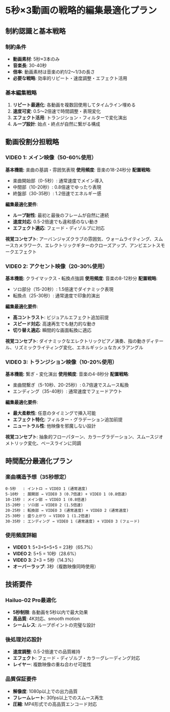 # 5秒×3動画の戦略的編集最適化プラン

## 制約認識と基本戦略

### 制約条件
- **動画素材**: 5秒×3本のみ
- **音楽長**: 30-40秒
- **倍率**: 動画素材は音楽の約1/2〜1/3の長さ
- **必要な戦略**: 効率的リピート・速度調整・エフェクト活用

### 基本編集戦略
1. **リピート最適化**: 各動画を複数回使用してタイムライン埋める
2. **速度可変**: 0.5〜2倍速で時間調整・表現変化
3. **エフェクト活用**: トランジション・フィルターで変化演出
4. **ループ設計**: 始点・終点が自然に繋がる構成

## 動画役割分担戦略

### VIDEO 1: メイン映像（50-60%使用）
**基本機能**: 楽曲の基調・雰囲気表現
**使用頻度**: 音楽の18-24秒分
**配置戦略**:
- 楽曲開始部（0-5秒）: 通常速度でメイン導入
- 中間部（10-20秒）: 0.8倍速でゆったり表現
- 終盤部（30-35秒）: 1.2倍速でエネルギー感

**編集最適化要件**:
- **ループ耐性**: 最初と最後のフレームが自然に連続
- **速度対応**: 0.5-2倍速でも違和感のない動き
- **エフェクト適応**: フェード・ディゾルブに対応

**視覚コンセプト**: アーバンジャズクラブの雰囲気、ウォームライティング、スムースカメラワーク、エレクトリックギターのクローズアップ、アンビエントスモークエフェクト

### VIDEO 2: アクセント映像（20-30%使用）
**基本機能**: クライマックス・転換点強調
**使用頻度**: 音楽の8-12秒分
**配置戦略**:
- ソロ部分（15-20秒）: 1.5倍速でダイナミック表現
- 転換点（25-30秒）: 通常速度で印象的演出

**編集最適化要件**:
- **高コントラスト**: ビジュアルエフェクト追加前提
- **スピード対応**: 高速再生でも魅力的な動き
- **切り替え適応**: 瞬間的な画面転換に適応

**視覚コンセプト**: ダイナミックなエレクトリックピアノ演奏、指の動きディテール、リズミックライティング変化、エネルギッシュなカメラアングル

### VIDEO 3: トランジション映像（10-20%使用）
**基本機能**: 繋ぎ・変化演出
**使用頻度**: 音楽の4-8秒分
**配置戦略**:
- 楽曲間繋ぎ（5-10秒、20-25秒）: 0.7倍速でスムース転換
- エンディング（35-40秒）: 通常速度でフェードアウト

**編集最適化要件**:
- **最大柔軟性**: 任意のタイミングで挿入可能
- **エフェクト特化**: フィルター・グラデーション追加前提
- **ニュートラル性**: 他映像を邪魔しない設計

**視覚コンセプト**: 抽象的フローパターン、カラーグラデーション、スムースジオメトリック変化、ベースラインに同調

## 時間配分最適化プラン

### 楽曲構造予想（35秒想定）
```
0-5秒   : イントロ → VIDEO 1 (通常速度)
5-10秒  : 展開部 → VIDEO 3 (0.7倍速) + VIDEO 1 (0.8倍速)
10-15秒 : メイン部 → VIDEO 1 (0.8倍速)
15-20秒 : ソロ部 → VIDEO 2 (1.5倍速)
20-25秒 : 転換部 → VIDEO 3 (通常速度) + VIDEO 2 (通常速度)
25-30秒 : 盛り上がり → VIDEO 1 (1.2倍速)
30-35秒 : エンディング → VIDEO 1 (通常速度) + VIDEO 3 (フェード)
```

### 使用頻度詳細
- **VIDEO 1**: 5+3+5+5+5 = 23秒（65.7%）
- **VIDEO 2**: 5+5 = 10秒（28.6%）
- **VIDEO 3**: 2+3 = 5秒（14.3%）
- **オーバーラップ**: 3秒（複数映像同時使用）

## 技術要件

### Hailuo-02 Pro最適化
- **5秒制限**: 各動画を5秒以内で最大効果
- **高品質**: 4K対応、smooth motion
- **シームレス**: ループポイントの完璧な設計

### 後処理対応設計
- **速度調整**: 0.5-2倍速での品質維持
- **エフェクト**: フェード・ディゾルブ・カラーグレーディング対応
- **レイヤー**: 複数映像の重ね合わせ可能性

### 品質保証要件
- **解像度**: 1080p以上での出力品質
- **フレームレート**: 30fps以上でのスムース再生
- **圧縮**: MP4形式での高品質エンコード対応